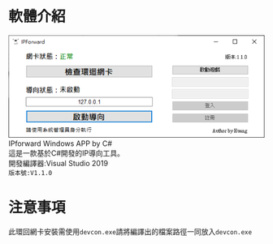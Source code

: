 # 軟體介紹
![](https://github.com/jerome1103/ipforward/blob/main/git_img/img01.png)<br>
IPforward Windows APP by C#<br>
這是一款基於C#開發的IP導向工具。<br>
開發編譯器:Visual Studio 2019<br>
`版本號:V1.1.0`
# 注意事項
此環回網卡安裝需使用`devcon.exe`請將編譯出的檔案路徑一同放入`devcon.exe`